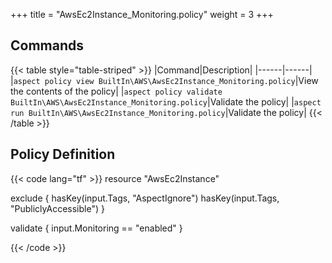 +++
title = "AwsEc2Instance_Monitoring.policy"
weight = 3
+++

## Commands

{{< table style="table-striped" >}}
|Command|Description|
|------|------|
|`aspect policy view BuiltIn\AWS\AwsEc2Instance_Monitoring.policy`|View the contents of the policy|
|`aspect policy validate BuiltIn\AWS\AwsEc2Instance_Monitoring.policy`|Validate the policy|
|`aspect run BuiltIn\AWS\AwsEc2Instance_Monitoring.policy`|Validate the policy|
{{< /table >}}

## Policy Definition
{{< code lang="tf" >}}
resource "AwsEc2Instance"

exclude {
    hasKey(input.Tags, "AspectIgnore")
    hasKey(input.Tags, "PubliclyAccessible")
}

validate {
    input.Monitoring == "enabled"
}

{{< /code >}}

